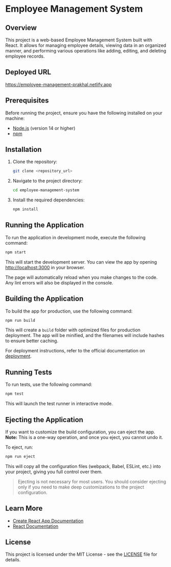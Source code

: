 
# Employee Management System

## Overview

This project is a web-based Employee Management System built with React. It allows for managing employee details, viewing data in an organized manner, and performing various operations like adding, editing, and deleting employee records.

## Deployed URL
   https://employee-management-prakhal.netlify.app

## Prerequisites

Before running the project, ensure you have the following installed on your machine:

- [Node.js](https://nodejs.org/) (version 14 or higher)
- [npm](https://www.npmjs.com/)

## Installation

1. Clone the repository:

   ```bash
   git clone <repository_url>
   ```

2. Navigate to the project directory:

   ```bash
   cd employee-management-system
   ```

3. Install the required dependencies:

   ```bash
   npm install
   ```

## Running the Application

To run the application in development mode, execute the following command:

```bash
npm start
```

This will start the development server. You can view the app by opening [http://localhost:3000](http://localhost:3000) in your browser.

The page will automatically reload when you make changes to the code. Any lint errors will also be displayed in the console.

## Building the Application

To build the app for production, use the following command:

```bash
npm run build
```

This will create a `build` folder with optimized files for production deployment. The app will be minified, and the filenames will include hashes to ensure better caching.

For deployment instructions, refer to the official documentation on [deployment](https://facebook.github.io/create-react-app/docs/deployment).

## Running Tests

To run tests, use the following command:

```bash
npm test
```

This will launch the test runner in interactive mode.

## Ejecting the Application

If you want to customize the build configuration, you can eject the app. **Note:** This is a one-way operation, and once you eject, you cannot undo it.

To eject, run:

```bash
npm run eject
```

This will copy all the configuration files (webpack, Babel, ESLint, etc.) into your project, giving you full control over them.

> Ejecting is not necessary for most users. You should consider ejecting only if you need to make deep customizations to the project configuration.

## Learn More

- [Create React App Documentation](https://facebook.github.io/create-react-app/docs/getting-started)
- [React Documentation](https://reactjs.org/)

## License

This project is licensed under the MIT License - see the [LICENSE](LICENSE) file for details.
